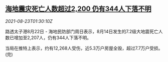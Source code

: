 <!--1629682262000-->
[海地震灾死亡人数超过2,200 仍有344人下落不明](https://cn.reuters.com/article/haiti-earthquake-death-0823-idCNKBS2FO030)
------

<div><i>2021-08-23T01:30:10Z</i></div><p>路透太子港8月22日 - 海地民防部门周日表示，8月14日发生的7.2级大地震死亡人数已增加至2,207人，仍有344人下落不明。</p><p>当局在推特上表示，约有12,268人受伤，近5.3万户房屋全毁，超过7.7万户受损。(完)</p>
